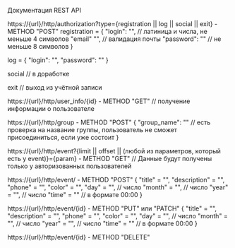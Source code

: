 Документация REST API

https://{url}/http/authorization?type={registration || log || social || exit} - METHOD "POST"
registration = 
{
    "login": "", // латиница и числа, не меньше 4 символов
    "email" "", // валидация почты
    "password": "" // не меньше 8 символов
}

log = 
{
    "login": "",
    "password": "" 
}

social // в доработке

exit // выход из учётной записи

https://{url}/http/user_info/{id} - METHOD "GET" // получение информации о пользователе

https://{url}/http/group - METHOD "POST"
{
    "group_name": "" // есть проверка на название группы, пользователь не сможет присоединиться, если уже состоит
}

https://{url}/http/event?{limit || offset || (любой из параметров, который есть у event)}={param} - METHOD "GET" // Данные будут получены только у авторизованных пользователей

https://{url}/http/event/ - METHOD "POST"
{
    "title" = "",
    "description" = "",
    "phone" = "",
    "color" = "", 
    "day" = "", // число
    "month" = "", // число
    "year" = "", // число
    "time" = "" // в формате 00:00
}

https://{url}/http/event/{id} - METHOD "PUT" или "PATCH"
{
    "title" = "",
    "description" = "",
    "phone" = "",
    "color" = "",
    "day" = "", // число
    "month" = "", // число
    "year" = "", // число
    "time" = "" // в формате 00:00
}

https://{url}/http/event/{id} - METHOD "DELETE"
